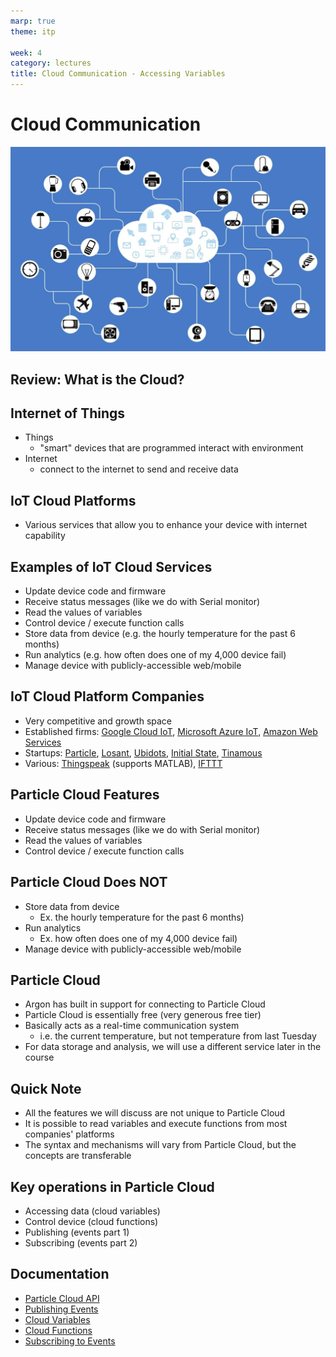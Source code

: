 ```yaml
---
marp: true
theme: itp

week: 4
category: lectures
title: Cloud Communication - Accessing Variables
---
```


<!-- headingDivider: 2 -->

# Cloud Communication
<img src="lecture_particle_cloud_variables.assets/iot_cloud.jpg" alt="iot_cloud" style="width:800px;" />

## Review: What is the Cloud?

<!-- basically servers connected to the internet all around the world; not one single computer, but many different machines, services, and companies -->

## Internet of Things

- Things
  * "smart" devices that are programmed interact with environment 
- Internet
  * connect to the internet to send and receive data

## IoT Cloud Platforms

* Various services that allow you to enhance your device with internet capability

## Examples of IoT Cloud Services

* Update device code and firmware
* Receive status messages (like we do with Serial monitor)
* Read the values of variables
* Control device / execute function calls
* Store data from device (e.g. the hourly temperature for the past 6 months)
* Run analytics (e.g. how often does one of my 4,000 device fail)
* Manage device with publicly-accessible web/mobile 

## IoT Cloud Platform Companies

* Very competitive and growth space
* Established firms: [Google Cloud IoT](https://cloud.google.com/solutions/iot), [Microsoft Azure IoT](https://azure.microsoft.com/en-us/overview/iot/), [Amazon Web Services](https://aws.amazon.com/iot/)
* Startups: [Particle](https://particle.io), [Losant](https://www.losant.com/), [Ubidots](https://ubidots.com/), [Initial State](https://www.initialstate.com/), [Tinamous](https://www.tinamous.com/)
* Various: [Thingspeak](https://thingspeak.com/) (supports MATLAB), [IFTTT](https://www.ifttt.com)

## Particle Cloud Features

* Update device code and firmware
* Receive status messages (like we do with Serial monitor)
* Read the values of variables
* Control device / execute function calls

## Particle Cloud Does NOT

* Store data from device 
  * Ex. the hourly temperature for the past 6 months)
* Run analytics
  * Ex. how often does one of my 4,000 device fail)
* Manage device with publicly-accessible web/mobile 

## Particle Cloud

* Argon has built in support for connecting to Particle Cloud
* Particle Cloud is essentially free (very generous free tier)
* Basically acts as a real-time communication system
  * i.e. the current temperature, but not temperature from last Tuesday
* For data storage and analysis, we will use a different service later in the course

## Quick Note

* All the features we will discuss are not unique to Particle Cloud
* It is possible to read variables and execute functions from most companies' platforms
* The syntax and mechanisms will vary from Particle Cloud, but the concepts are transferable

## Key operations in Particle Cloud

* Accessing data (cloud variables)
* Control device (cloud functions)
* Publishing (events part 1)
* Subscribing (events part 2)



## Documentation

* [Particle Cloud API](https://docs.particle.io/reference/device-os/firmware/argon/#cloud-functions)
* [Publishing Events](https://docs.particle.io/reference/device-os/firmware/argon/#particle-publish-)
* [Cloud Variables](https://docs.particle.io/reference/device-os/firmware/argon/#particle-variable-)
* [Cloud Functions](https://docs.particle.io/reference/device-os/firmware/argon/#particle-function-)
* [Subscribing to Events](https://docs.particle.io/reference/device-os/firmware/argon/#particle-subscribe-)
